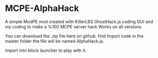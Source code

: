 # MCPE-AlphaHack
A simple ModPE mod created with KillerLBS GhostHack.js coding GUI and my coding to make a %100 MCPE server hack Works on all versions.

You can download the .zip file here on github. find Import code in the master folder the file will be named AlphaHack.js.

import into block launcher to play with it.
